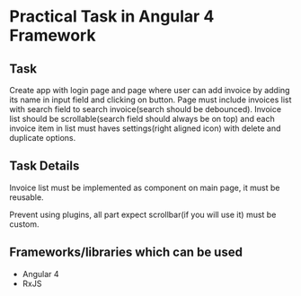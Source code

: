 # Practical Task in Angular 4 Framework

## Task

Create app with login page and  page where user can add invoice by adding its name in input field and clicking on button. Page must include invoices list with search field to search invoice(search should be debounced). Invoice list should be scrollable(search field should always be on top) and each invoice item in list must haves settings(right aligned icon) with delete and duplicate options.

## Task Details

Invoice list must be implemented as component on main page, it must be reusable. 

Prevent using plugins, all part expect scrollbar(if you will use it) must be custom.

## Frameworks/libraries which can be used

* Angular 4
* RxJS